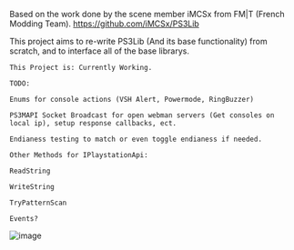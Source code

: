 Based on the work done by the scene member iMCSx from FM|T (French Modding Team).
https://github.com/iMCSx/PS3Lib

This project aims to re-write PS3Lib (And its base functionality) from scratch, and to interface all of the base librarys.

```This Project is: Currently Working.```

```
TODO:

Enums for console actions (VSH Alert, Powermode, RingBuzzer)

PS3MAPI Socket Broadcast for open webman servers (Get consoles on local ip), setup response callbacks, ect.

Endianess testing to match or even toggle endianess if needed.

Other Methods for IPlaystationApi:

ReadString

WriteString

TryPatternScan

Events?
```

![image](https://github.com/user-attachments/assets/314f807e-28a7-4c8c-a6e1-7be9a566ff90)
